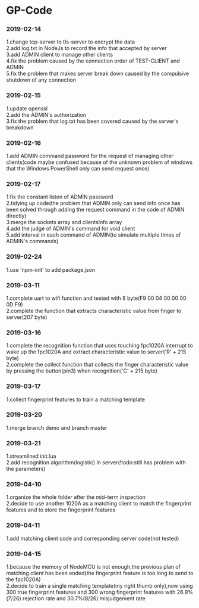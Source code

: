 # GP-Code
### 2019-02-14
1.change tcp-server to tls-server to encrypt the data<br>
2.add log.txt in NodeJs to record the info that accepted by server<br>
3.add ADMIN client to manage other clients<br>
4.fix the problem caused by the connection order of TEST-CLIENT and ADMIN<br>
5.fix the problem that makes server break down caused by the compulsive shutdown of any connection<br>
### 2019-02-15
1.update openssl<br>
2.add the ADMIN's authorization<br>
3.fix the problem that log.txt has been covered caused by the server's breakdown<br>
### 2019-02-16
1.add ADMIN command password for the request of managing other clients(code maybe confused because of the unknown problem of windows that the Windows PowerShell only can send request once)<br>
### 2019-02-17
1.fix the constant listen of ADMIN password<br>
2.tidying up code(the problem that ADMIN only can send info once has been solved through adding the request command in the code of ADMIN directly)<br>
3.merge the sockets array and clientsInfo array<br>
4.add the judge of ADMIN's command for void client<br>
5.add interval in each command of ADMIN(to simulate multiple times of ADMIN's commands)<br>
### 2019-02-24
1.use 'npm-init' to add package.json<br>
### 2019-03-11
1.complete uart to wifi function and tested with 8 byte(F9 00 04 00 00 00 0D F9)<br>
2.complete the function that extracts characteristic value from finger to server(207 byte)<br> 
### 2019-03-16
1.complete the recognition function that uses touching fpc1020A interrupt to wake up the fpc1020A and extract characteristic value to server('R' + 215 byte)<br>
2.complete the collect function that collects the finger characteristic value by pressing the button(pin3) when recognition('C' + 215 byte)<br>
### 2019-03-17
1.collect fingerprint features to train a matching template<br>
### 2019-03-20
1.merge branch demo and branch master<br>
### 2019-03-21
1.streamlined init.lua<br>
2.add recognition algorithm(logistic) in server(!todo:still has problem with the parameters)<br>
### 2019-04-10
1.organize the whole folder after the mid-term inspection<br>
2.decide to use another 1020A as a matching client to match the fingerprint features and to store the fingerprint features<br>
### 2019-04-11
1.add matching client code and corresponding server code(not tested)<br>
### 2019-04-15
1.because the memory of NodeMCU is not enough,the previous plan of matching client has been ended(the fingerprint feature is too long to send to the fpc1020A)<br>
2.decide to train a single matching template(my right thumb only),now using 300 true fingerprint features and 300 wrong fingerprint features with 26.9%(7/26) rejection rate and 30.7%(8/26) misjudgement rate<br>
